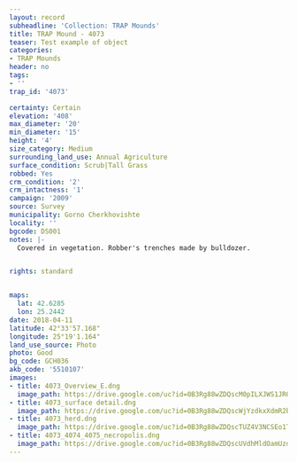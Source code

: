 ```yaml
---
layout: record
subheadline: 'Collection: TRAP Mounds'
title: TRAP Mound - 4073
teaser: Test example of object
categories:
- TRAP Mounds
header: no
tags:
- ''
trap_id: '4073'

certainty: Certain
elevation: '408'
max_diameter: '20'
min_diameter: '15'
height: '4'
size_category: Medium
surrounding_land_use: Annual Agriculture
surface_condition: Scrub|Tall Grass
robbed: Yes
crm_condition: '2'
crm_intactness: '1'
campaign: '2009'
source: Survey
municipality: Gorno Cherkhovishte
locality: ''
bgcode: DS001
notes: |-
  Covered in vegetation. Robber's trenches made by bulldozer.


rights: standard


maps:
  lat: 42.6285
  lon: 25.2442
date: 2018-04-11
latitude: 42°33'57.168"
longitude: 25°19'1.164"
land_use_source: Photo
photo: Good
bg_code: GCH036
akb_code: '5510107'
images:
- title: 4073_Overview_E.dng
  image_path: https://drive.google.com/uc?id=0B3Rg88wZDQscM0pILXJWS1JROEU
- title: 4073_surface detail.dng
  image_path: https://drive.google.com/uc?id=0B3Rg88wZDQscWjYzdkxXdmR2blk
- title: 4073_herd.dng
  image_path: https://drive.google.com/uc?id=0B3Rg88wZDQscTUZ4V3NCSEo1TWs
- title: 4073_4074_4075_necropolis.dng
  image_path: https://drive.google.com/uc?id=0B3Rg88wZDQscUVdhMldOamUzd0E
---
```

